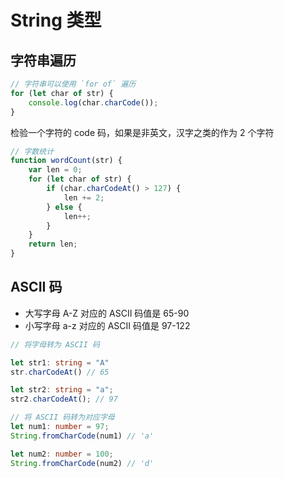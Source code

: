 # String 类型

## 字符串遍历

```js
// 字符串可以使用 `for of` 遍历
for (let char of str) {
    console.log(char.charCode());
}
```

检验一个字符的 code 码，如果是非英文，汉字之类的作为 2 个字符

```js
// 字数统计
function wordCount(str) {
    var len = 0;
    for (let char of str) {
        if (char.charCodeAt() > 127) {
            len += 2;
        } else {
            len++;
        }
    }
    return len;
}
```

## ASCII 码

- 大写字母 A-Z 对应的 ASCII 码值是 65-90
- 小写字母 a-z 对应的 ASCII 码值是 97-122

```ts
// 将字母转为 ASCII 码

let str1: string = "A"
str.charCodeAt() // 65

let str2: string = "a";
str2.charCodeAt(); // 97

// 将 ASCII 码转为对应字母
let num1: number = 97;
String.fromCharCode(num1) // 'a'

let num2: number = 100;
String.fromCharCode(num2) // 'd'
```
